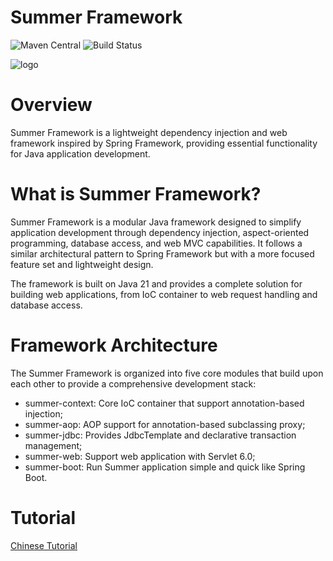 # Summer Framework

![Maven Central](https://img.shields.io/maven-central/v/com.itranswarp.summer/summer-boot) ![Build Status](https://github.com/michaelliao/summer-framework/actions/workflows/maven.yml/badge.svg)

![logo](logo.png)

# Overview

Summer Framework is a lightweight dependency injection and web framework inspired by Spring Framework, providing essential functionality for Java application development.

# What is Summer Framework?

Summer Framework is a modular Java framework designed to simplify application development through dependency injection, aspect-oriented programming, database access, and web MVC capabilities. It follows a similar architectural pattern to Spring Framework but with a more focused feature set and lightweight design.

The framework is built on Java 21 and provides a complete solution for building web applications, from IoC container to web request handling and database access.

# Framework Architecture

The Summer Framework is organized into five core modules that build upon each other to provide a comprehensive development stack:

- summer-context: Core IoC container that support annotation-based injection;
- summer-aop: AOP support for annotation-based subclassing proxy;
- summer-jdbc: Provides JdbcTemplate and declarative transaction management;
- summer-web: Support web application with Servlet 6.0;
- summer-boot: Run Summer application simple and quick like Spring Boot.

# Tutorial

[Chinese Tutorial](https://liaoxuefeng.com/books/summerframework/)
